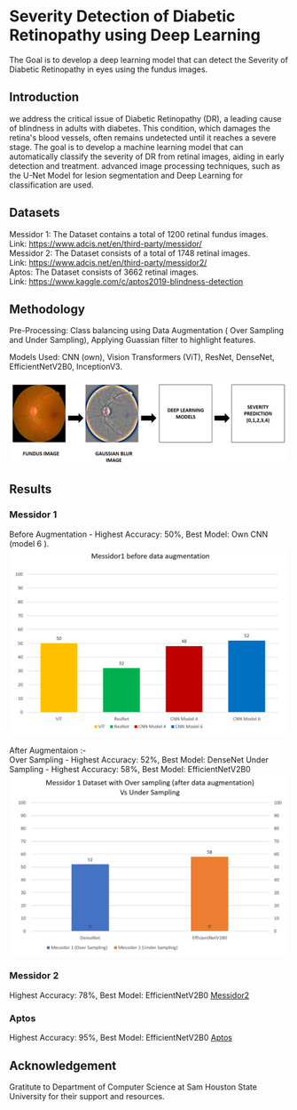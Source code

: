
# Severity Detection of Diabetic Retinopathy using Deep Learning

The Goal is to develop a deep learning model that can detect the Severity of Diabetic Retinopathy in eyes using the fundus images.

## Introduction

we address the critical issue of Diabetic Retinopathy (DR), a leading cause of blindness in adults with diabetes. This condition, which damages the retina's blood vessels, often remains undetected until it reaches a severe stage. The goal is to develop a machine learning model that can automatically classify the severity of DR from retinal images, aiding in early detection and treatment.  advanced image processing techniques, such as the U-Net Model for lesion segmentation and Deep Learning for classification are used.

## Datasets

Messidor 1: The Dataset contains a total of 1200 retinal fundus images.  
Link: https://www.adcis.net/en/third-party/messidor/  
Messidor 2: The Dataset consists of a total of 1748 retinal images.                      
Link: https://www.adcis.net/en/third-party/messidor2/   
Aptos:  The Dataset consists of 3662 retinal images.                     
Link: https://www.kaggle.com/c/aptos2019-blindness-detection

## Methodology

Pre-Processing: Class balancing using Data Augmentation ( Over Sampling and Under Sampling),
Applying Guassian filter to highlight features.  

Models Used: CNN (own), Vision Transformers (ViT), ResNet, DenseNet, EfficientNetV2B0, InceptionV3.

![Methodology](images/Methodology.png)

## Results

### Messidor 1
Before Augmentation - Highest Accuracy: 50%, Best Model: Own CNN (model 6 ). 
![Messidor1_Before_Aug](images/Messidor1_Before_Aug.png)

After Augmentaion :-  
Over Sampling - Highest Accuracy: 52%, Best Model: DenseNet
Under Sampling - Highest Accuracy: 58%, Best Model: EfficientNetV2B0
![Messidor1 After Aug](images/Messidor1_After_Aug.png)


### Messidor 2
Highest Accuracy: 78%, Best Model: EfficientNetV2B0 
[Messidor2](images/Messidor2.png)

### Aptos
Highest Accuracy: 95%, Best Model: EfficientNetV2B0
[Aptos](images/Aptos.png)

## Acknowledgement
Gratitute to Department of Computer Science at Sam Houston State University for their support and resources.


